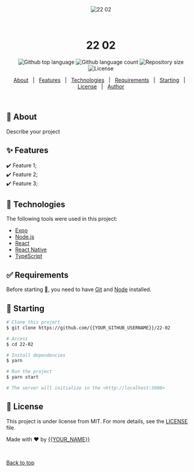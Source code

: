 <div align="center" id="top"> 
  <img src="./.github/app.gif" alt="22 02" />

  &#xa0;

  <!-- <a href="https://2202.netlify.app">Demo</a> -->
</div>

<h1 align="center">22 02</h1>

<p align="center">
  <img alt="Github top language" src="https://img.shields.io/github/languages/top/{{YOUR_GITHUB_USERNAME}}/22-02?color=56BEB8">

  <img alt="Github language count" src="https://img.shields.io/github/languages/count/{{YOUR_GITHUB_USERNAME}}/22-02?color=56BEB8">

  <img alt="Repository size" src="https://img.shields.io/github/repo-size/{{YOUR_GITHUB_USERNAME}}/22-02?color=56BEB8">

  <img alt="License" src="https://img.shields.io/github/license/{{YOUR_GITHUB_USERNAME}}/22-02?color=56BEB8">

  <!-- <img alt="Github issues" src="https://img.shields.io/github/issues/{{YOUR_GITHUB_USERNAME}}/22-02?color=56BEB8" /> -->

  <!-- <img alt="Github forks" src="https://img.shields.io/github/forks/{{YOUR_GITHUB_USERNAME}}/22-02?color=56BEB8" /> -->

  <!-- <img alt="Github stars" src="https://img.shields.io/github/stars/{{YOUR_GITHUB_USERNAME}}/22-02?color=56BEB8" /> -->
</p>

<!-- Status -->

<!-- <h4 align="center"> 
	🚧  22 02 🚀 Under construction...  🚧
</h4> 

<hr> -->

<p align="center">
  <a href="#dart-about">About</a> &#xa0; | &#xa0; 
  <a href="#sparkles-features">Features</a> &#xa0; | &#xa0;
  <a href="#rocket-technologies">Technologies</a> &#xa0; | &#xa0;
  <a href="#white_check_mark-requirements">Requirements</a> &#xa0; | &#xa0;
  <a href="#checkered_flag-starting">Starting</a> &#xa0; | &#xa0;
  <a href="#memo-license">License</a> &#xa0; | &#xa0;
  <a href="https://github.com/{{YOUR_GITHUB_USERNAME}}" target="_blank">Author</a>
</p>

<br>

## :dart: About ##

Describe your project

## :sparkles: Features ##

:heavy_check_mark: Feature 1;\
:heavy_check_mark: Feature 2;\
:heavy_check_mark: Feature 3;

## :rocket: Technologies ##

The following tools were used in this project:

- [Expo](https://expo.io/)
- [Node.js](https://nodejs.org/en/)
- [React](https://pt-br.reactjs.org/)
- [React Native](https://reactnative.dev/)
- [TypeScript](https://www.typescriptlang.org/)

## :white_check_mark: Requirements ##

Before starting :checkered_flag:, you need to have [Git](https://git-scm.com) and [Node](https://nodejs.org/en/) installed.

## :checkered_flag: Starting ##

```bash
# Clone this project
$ git clone https://github.com/{{YOUR_GITHUB_USERNAME}}/22-02

# Access
$ cd 22-02

# Install dependencies
$ yarn

# Run the project
$ yarn start

# The server will initialize in the <http://localhost:3000>
```

## :memo: License ##

This project is under license from MIT. For more details, see the [LICENSE](LICENSE.md) file.


Made with :heart: by <a href="https://github.com/{{YOUR_GITHUB_USERNAME}}" target="_blank">{{YOUR_NAME}}</a>

&#xa0;

<a href="#top">Back to top</a>
